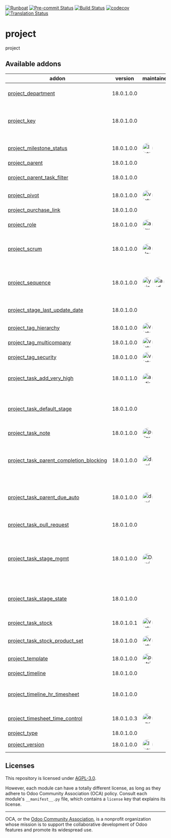 
[![Runboat](https://img.shields.io/badge/runboat-Try%20me-875A7B.png)](https://runboat.odoo-community.org/builds?repo=OCA/project&target_branch=18.0)
[![Pre-commit Status](https://github.com/OCA/project/actions/workflows/pre-commit.yml/badge.svg?branch=18.0)](https://github.com/OCA/project/actions/workflows/pre-commit.yml?query=branch%3A18.0)
[![Build Status](https://github.com/OCA/project/actions/workflows/test.yml/badge.svg?branch=18.0)](https://github.com/OCA/project/actions/workflows/test.yml?query=branch%3A18.0)
[![codecov](https://codecov.io/gh/OCA/project/branch/18.0/graph/badge.svg)](https://codecov.io/gh/OCA/project)
[![Translation Status](https://translation.odoo-community.org/widgets/project-18-0/-/svg-badge.svg)](https://translation.odoo-community.org/engage/project-18-0/?utm_source=widget)

<!-- /!\ do not modify above this line -->

# project

project

<!-- /!\ do not modify below this line -->

<!-- prettier-ignore-start -->

[//]: # (addons)

Available addons
----------------
addon | version | maintainers | summary
--- | --- | --- | ---
[project_department](project_department/) | 18.0.1.0.0 |  | Project Department Categorization
[project_key](project_key/) | 18.0.1.0.0 |  | Module decorates projects and tasks with Project Key
[project_milestone_status](project_milestone_status/) | 18.0.1.0.0 | <a href='https://github.com/lbarry-apsl'><img src='https://github.com/lbarry-apsl.png' width='32' height='32' style='border-radius:50%;' alt='lbarry-apsl'/></a> | Project Milestone Status
[project_parent](project_parent/) | 18.0.1.0.0 |  | Project Parent
[project_parent_task_filter](project_parent_task_filter/) | 18.0.1.0.0 |  | Add a filter to show the parent tasks
[project_pivot](project_pivot/) | 18.0.1.0.0 | <a href='https://github.com/victoralmau'><img src='https://github.com/victoralmau.png' width='32' height='32' style='border-radius:50%;' alt='victoralmau'/></a> | Pivot view for projects
[project_purchase_link](project_purchase_link/) | 18.0.1.0.0 |  | Project Purchase Link
[project_role](project_role/) | 18.0.1.0.0 | <a href='https://github.com/alexey-pelykh'><img src='https://github.com/alexey-pelykh.png' width='32' height='32' style='border-radius:50%;' alt='alexey-pelykh'/></a> | Project role-based roster
[project_scrum](project_scrum/) | 18.0.1.0.0 | <a href='https://github.com/adasatorres'><img src='https://github.com/adasatorres.png' width='32' height='32' style='border-radius:50%;' alt='adasatorres'/></a> | This addon allow use the scrum methodology in projects
[project_sequence](project_sequence/) | 18.0.1.0.0 | <a href='https://github.com/yajo'><img src='https://github.com/yajo.png' width='32' height='32' style='border-radius:50%;' alt='yajo'/></a> <a href='https://github.com/anddago78'><img src='https://github.com/anddago78.png' width='32' height='32' style='border-radius:50%;' alt='anddago78'/></a> | Add a sequence field to projects, filled automatically
[project_stage_last_update_date](project_stage_last_update_date/) | 18.0.1.0.0 |  | Project Stage Last Update Date
[project_tag_hierarchy](project_tag_hierarchy/) | 18.0.1.0.0 | <a href='https://github.com/victoralmau'><img src='https://github.com/victoralmau.png' width='32' height='32' style='border-radius:50%;' alt='victoralmau'/></a> | Project Tag Hierarchy
[project_tag_multicompany](project_tag_multicompany/) | 18.0.1.0.0 | <a href='https://github.com/victoralmau'><img src='https://github.com/victoralmau.png' width='32' height='32' style='border-radius:50%;' alt='victoralmau'/></a> | Project Tag Multicompany
[project_tag_security](project_tag_security/) | 18.0.1.0.0 | <a href='https://github.com/victoralmau'><img src='https://github.com/victoralmau.png' width='32' height='32' style='border-radius:50%;' alt='victoralmau'/></a> | Project Tag Security
[project_task_add_very_high](project_task_add_very_high/) | 18.0.1.1.0 | <a href='https://github.com/astirpe'><img src='https://github.com/astirpe.png' width='32' height='32' style='border-radius:50%;' alt='astirpe'/></a> | Adds extra options 'High' and 'Very High' on tasks
[project_task_default_stage](project_task_default_stage/) | 18.0.1.0.0 |  | Recovery default task stages for projects from v8
[project_task_note](project_task_note/) | 18.0.1.0.0 | <a href='https://github.com/pilar-vargas'><img src='https://github.com/pilar-vargas.png' width='32' height='32' style='border-radius:50%;' alt='pilar-vargas'/></a> | Add notes in project tasks
[project_task_parent_completion_blocking](project_task_parent_completion_blocking/) | 18.0.1.0.0 | <a href='https://github.com/david-banon-tecnativa'><img src='https://github.com/david-banon-tecnativa.png' width='32' height='32' style='border-radius:50%;' alt='david-banon-tecnativa'/></a> | Prevents a task from being completed if any children task isn't.
[project_task_parent_due_auto](project_task_parent_due_auto/) | 18.0.1.0.0 | <a href='https://github.com/david-banon-tecnativa'><img src='https://github.com/david-banon-tecnativa.png' width='32' height='32' style='border-radius:50%;' alt='david-banon-tecnativa'/></a> | Recalculates parent task's due date when child task changes
[project_task_pull_request](project_task_pull_request/) | 18.0.1.0.0 |  | Adds a field for a PR URI to project tasks
[project_task_stage_mgmt](project_task_stage_mgmt/) | 18.0.1.0.0 | <a href='https://github.com/DavidJForgeFlow'><img src='https://github.com/DavidJForgeFlow.png' width='32' height='32' style='border-radius:50%;' alt='DavidJForgeFlow'/></a> | Allows to assign and create task stages on project creation wizard
[project_task_stage_state](project_task_stage_state/) | 18.0.1.0.0 |  | Restore State attribute removed from Project Stages in 8.0
[project_task_stock](project_task_stock/) | 18.0.1.0.1 | <a href='https://github.com/victoralmau'><img src='https://github.com/victoralmau.png' width='32' height='32' style='border-radius:50%;' alt='victoralmau'/></a> | Project Task Stock
[project_task_stock_product_set](project_task_stock_product_set/) | 18.0.1.0.0 | <a href='https://github.com/victoralmau'><img src='https://github.com/victoralmau.png' width='32' height='32' style='border-radius:50%;' alt='victoralmau'/></a> | Project Task Stock Product Set
[project_template](project_template/) | 18.0.1.0.0 | <a href='https://github.com/patrickrwilson'><img src='https://github.com/patrickrwilson.png' width='32' height='32' style='border-radius:50%;' alt='patrickrwilson'/></a> | Project Templates
[project_timeline](project_timeline/) | 18.0.1.0.0 |  | Timeline view for projects
[project_timeline_hr_timesheet](project_timeline_hr_timesheet/) | 18.0.1.0.0 |  | Shows the progress of tasks on the timeline view.
[project_timesheet_time_control](project_timesheet_time_control/) | 18.0.1.0.3 | <a href='https://github.com/ernestotejeda'><img src='https://github.com/ernestotejeda.png' width='32' height='32' style='border-radius:50%;' alt='ernestotejeda'/></a> | Project timesheet time control
[project_type](project_type/) | 18.0.1.0.0 |  | Project Types
[project_version](project_version/) | 18.0.1.0.0 | <a href='https://github.com/lbarry-apsl'><img src='https://github.com/lbarry-apsl.png' width='32' height='32' style='border-radius:50%;' alt='lbarry-apsl'/></a> | Project Version

[//]: # (end addons)

<!-- prettier-ignore-end -->

## Licenses

This repository is licensed under [AGPL-3.0](LICENSE).

However, each module can have a totally different license, as long as they adhere to Odoo Community Association (OCA)
policy. Consult each module's `__manifest__.py` file, which contains a `license` key
that explains its license.

----
OCA, or the [Odoo Community Association](http://odoo-community.org/), is a nonprofit
organization whose mission is to support the collaborative development of Odoo features
and promote its widespread use.
